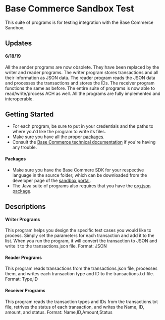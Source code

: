 # Base Commerce Sandbox Test
This suite of programs is for testing integration with the Base Commerce Sandbox.
## Updates
#### 6/18/19
All the sender programs are now obsolete. They have been replaced by the writer and reader programs.
The writer program stores transactions and all their information as JSON data. The reader program reads the JSON
data and processes the transactions and stores the IDs. The receiver program functions the same as before. The entire suite of programs is now able to read/write/process ACH as well. All the programs are fully implemented and interoperable.

## Getting Started
* For each program, be sure to put in your credentials and the paths to where you'd like the program to write its files.  
* Make sure you have all the proper [packages](https://github.com/jkirchhefer/sandbox-test/blob/master/README.md#packages).  
* Consult the [Base Commerce technical documentation](https://confluence.basecommerce.net/bctd) if you're having any trouble.  

#### Packages
  * Make sure you have the Base Commere SDK for your respective language in the source folder, which can be downloaded from the developer page of the [sandbox portal](https://my.basecommercesandbox.com/).  
  * The Java suite of programs also requires that you have the [org.json package](https://github.com/stleary/JSON-java).

## Descriptions
#### Writer Programs
This program helps you design the specific test cases you would like to process. Simply set the parameters for each transaction and add it to the list. When you run the program, it will convert the transaction to JSON and write it to the transactions.json file. 
Format: JSON

#### Reader Programs
This program reads transactions from the transactions.json file, processes them, and writes each transaction type and ID to the transactions.txt file.
Format: Type,ID

#### Receiver Programs
This program reads the transaction types and IDs from the transactions.txt file, retrives the status of each transaction, and writes the
Name, ID, amount, and status.
Format: Name,ID,Amount,Status
